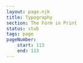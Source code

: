 ```yaml
---
layout: page.njk
title: Typography
section: The Form in Print
status: stub
tags: page
pageNumber:
    start: 113
    end: 113
---
```

